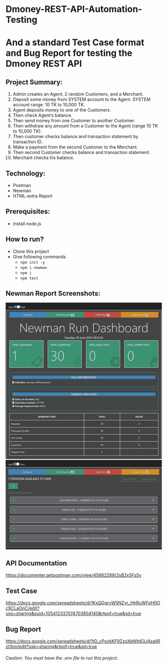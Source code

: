 # Dmoney-REST-API-Automation-Testing

# And a standard Test Case format and Bug Report for testing the Dmoney REST API

## Project Summary:
1. Admin creates an Agent, 2 random Customers, and a Merchant.
2. Deposit some money from SYSTEM account to the Agent. SYSTEM account range: 10 TK to 10,000 TK.
3. Agent deposits money to one of the Customers.
4. Then check Agent’s balance.
5. Then send money from one Customer to another Customer.
6. Then withdraw any amount from a Customer to the Agent (range 10 TK to 10,000 TK).
7. Then customer checks balance and transaction statement by transaction ID.
8. Make a payment from the second Customer to the Merchant.
9. Then second Customer checks balance and transaction statement.
10. Merchant checks his balance.

## Technology:
- Postman
- Newman
- HTML-extra Report

## Prerequisites:
- install node.js

## How to run?
- Clone this project
- Give following commands
  - ```npm init -y```
  - ```npm i newman```
  - ```npm i```
  - ```npm test```

## Newman Report Screenshots:
![image alt](https://github.com/abhishek11das/dmoney-api-automation/blob/1c3461a583b8ac77e7a6c5d9f68fba3f591c5882/HTML%20Report.png)
![image alt](https://github.com/abhishek11das/dmoney-api-automation/blob/94296fa7aeb79f630c929264235755df601ab34e/Total%20Requests.png)


## API Documentation
https://documenter.getpostman.com/view/45682289/2sB2x5Fs5y

## Test Case
https://docs.google.com/spreadsheets/d/1KxQGgrvW5NZyr_HhRuWFoH0Oc9CLaOnC/edit?usp=sharing&ouid=105412337074703854140&rtpof=true&sd=true

## Bug Report
https://docs.google.com/spreadsheets/d/1tD_cPsykKF9ZzoXbWb63J4zalIRzt3nn/edit?usp=sharing&rtpof=true&sd=true


###### Caution: You must have the .env file to run this project.





